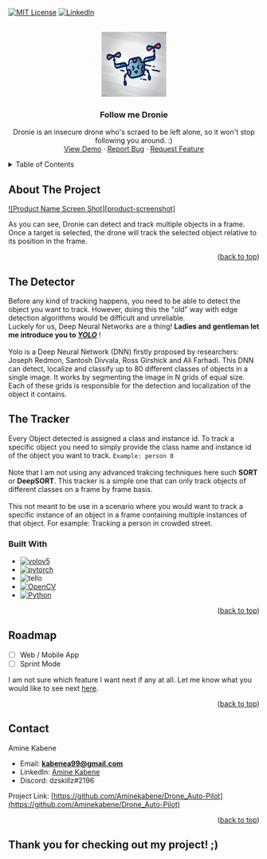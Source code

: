 [![MIT License][license-shield]][license-url]
[![LinkedIn][linkedin-shield]][linkedin-url]


<!-- PROJECT LOGO -->
<br />
<div align="center">
  <a href="https://github.com/Aminekabene/Drone_Auto-Pilot">
    <img src="./helper/droneIcon.JPG" alt="Logo" width="130" height="130">
  </a>

<h3 align="center">Follow me Dronie</h3>

  <p align="center">
    Dronie is an insecure drone who's scraed to be left alone, so it won't stop following you around. :)
    <br />
    <a href="https://github.com/Aminekabene/Drone_Auto-Pilot">View Demo</a>
    ·
    <a href="https://github.com/Aminekabene/Drone_Auto-Pilot/issues">Report Bug</a>
    ·
    <a href="https://github.com/Aminekabene/Drone_Auto-Pilot/issues">Request Feature</a>
  </p>
</div>



<!-- TABLE OF CONTENTS -->
<details>
  <summary>Table of Contents</summary>
  <ol>
    <li>
      <a href="#about-the-project">About The Project</a>
      <ul>
        <li><a href="#The-Detector">The Detector</a></li>
        <li><a href="#The-Tracker">The Tracker</a></li>
        <li><a href="#built-with">Built With</a></li>
      </ul>
    </li>
    <li><a href="#roadmap">Roadmap</a></li>
    <li><a href="#contact">Contact</a></li>
  </ol>
</details>



<!-- ABOUT THE PROJECT -->
## About The Project

[![Product Name Screen Shot][product-screenshot]](https://example.com)

As you can see, Dronie can detect and track multiple objects in a frame. Once a target is selected, the drone will track the selected object relative to its position in the frame.
<p align="right">(<a href="#readme-top">back to top</a>)</p>

## The Detector

Before any kind of tracking happens, you need to be able to detect the object you want to track.
However, doing this the "old" way with edge detection algorithms would be difficult and unreliable.
</br>
Luckely for us, Deep Neural Networks are a thing! **Ladies and gentleman let me introduce you to **_[YOLO](https://github.com/ultralytics/yolov5)_**** !
</br>
</br>
Yolo is a Deep Neural Network (DNN) firstly proposed by researchers: Joseph Redmon, Santosh Divvala, Ross Girshick and Ali Farhadi. This DNN can detect, localize and classify up to 80 different classes of objects in a single image.
 It works by segmenting the image in N grids of equal size. Each of these grids is responsible for the detection and localization of the object it contains.

## The Tracker

Every Object detected is assigned a class and instance id. To track a specific object you need to simply provide the class name and instance id of the object you want to track.
`Example: person 0`
</br>
</br>
Note that I am not using any advanced trakcing techniques here such **SORT** or **DeepSORT**. This tracker is a simple one that can only track objects of different classes on a frame by frame basis. 
</br>
</br>
This not meant to be use in a scenario where you would want to track a specific instance of an object in a frame containing multiple instances of that object.
For example: Tracking a person in crowded street. 


### Built With

* [![yolov5][yolov5]][yolov5-url]
* [![pytorch][pytorch]][pytorch-url]
* ![tello][tello]
* [![OpenCV][OpenCV]][OpenCV-url]
* [![Python][Python]][Python-url]

<p align="right">(<a href="#readme-top">back to top</a>)</p>

<!-- ROADMAP -->
## Roadmap

- [ ] Web / Mobile App
- [ ] Sprint Mode

I am not sure which feature I want next if any at all. Let me know what you would like to see next [here](https://github.com/Aminekabene/Drone_Auto-Pilote/issues).

<p align="right">(<a href="#readme-top">back to top</a>)</p>

<!-- CONTACT -->
## Contact

Amine Kabene

* Email:  **kabenea99@gmail.com**
* LinkedIn: [Amine Kabene](https://www.linkedin.com/in/amine-kabene/)
* Discord: dzskillz#2196

Project Link: [https://github.com/Aminekabene/Drone_Auto-Pilot](https://github.com/Aminekabene/Drone_Auto-Pilot)

<p align="right">(<a href="#readme-top">back to top</a>)</p>

## Thank you for checking out my project! ;)



<!-- MARKDOWN LINKS & IMAGES -->
[license-shield]: https://img.shields.io/github/license/aminekabene/Drone_Auto-Pilot.svg?style=for-the-badge
[license-url]: https://github.com/Aminekabene/Drone_Auto-Pilot/blob/main/LICENSE
[linkedin-shield]: https://img.shields.io/badge/-LinkedIn-black.svg?style=for-the-badge&logo=linkedin&colorB=555
[linkedin-url]: https://www.linkedin.com/in/amine-kabene/

[pytorch]: https://img.shields.io/badge/pytorch-000000?style=for-the-badge&logo=pytorch&logoColor=red
[pytorch-url]: https://pytorch.org/
[OpenCV]: https://img.shields.io/badge/OpenCV-000000?style=for-the-badge&logo=opencv&logoColor=green
[OpenCV-url]: https://opencv.org/
[Python]: https://img.shields.io/badge/Python-000000?style=for-the-badge&logo=Python&logoColor=yellow
[Python-url]: https://www.python.org/

[yolov5]: https://img.shields.io/badge/YoloV5-000000?style=for-the-badge&logo=yolo&logoColor=
[yolov5-url]: https://github.com/ultralytics/yolov5
[tello]: https://img.shields.io/badge/Dji_Tello-000000?style=for-the-badge&logo=drone&logoColor=orange



